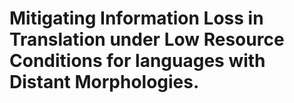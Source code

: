 # Mitigating Information Loss in Translation under Low Resource Conditions for languages with Distant Morphologies. 
